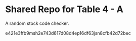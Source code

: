 # Shared Repo for Table 4 - A
A random stock code checker.

e421e3ffb9msh2e743d617d08d4ep16df63jsn8cfb42d72bec
